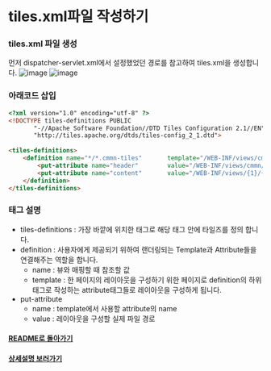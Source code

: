 # tiles.xml파일 작성하기
### tiles.xml 파일 생성
먼저 dispatcher-servlet.xml에서 설정했었던 경로를 참고하여 tiles.xml을 생성합니다.
![image](https://user-images.githubusercontent.com/42727909/49426230-545fc700-f7e3-11e8-92ac-186c4bd38d1d.png)
![image](https://user-images.githubusercontent.com/42727909/49426307-8b35dd00-f7e3-11e8-99c1-205fc38f4b82.png)

### 아래코드 삽입
```html
<?xml version="1.0" encoding="utf-8" ?>
<!DOCTYPE tiles-definitions PUBLIC
       "-//Apache Software Foundation//DTD Tiles Configuration 2.1//EN"
       "http://tiles.apache.org/dtds/tiles-config_2_1.dtd">
 
<tiles-definitions>
	<definition name="*/*.cmmn-tiles"       template="/WEB-INF/views/cmmn/default-layouts.jsp">
	  	<put-attribute name="header"    	value="/WEB-INF/views/cmmn/default-header.jsp" />
	  	<put-attribute name="content"		value="/WEB-INF/views/{1}/{2}.jsp"/>
	</definition>
</tiles-definitions>
```
### 태그 설명
- tiles-definitions : 가장 바깥에 위치한 태그로 해당 태그 안에 타일즈를 정의 합니다.
- definition : 사용자에게 제공되기 위하여 랜더링되는 Template과 Attribute들을 연결해주는 역할을 합니다.
    - name : 뷰와 매핑할 때 참조할 값
    - template : 한 페이지의 레이아웃을 구성하기 위한 페이지로 definition의 하위태그로 작성하는 attribute태그들로 레이아웃을 구성하게 됩니다.
- put-attribute
    - name : template에서 사용할 attribute의 name
    - value : 레이아웃을 구성할 실제 파일 경로

#### [README로 돌아가기](../README.md)
#### [상세설명 보러가기](../확장/tiles.xml.md)    